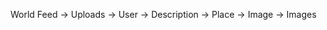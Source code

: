 World Feed
    -> Uploads
        -> User
        -> Description 
        -> Place
        -> Image
    -> Images
        